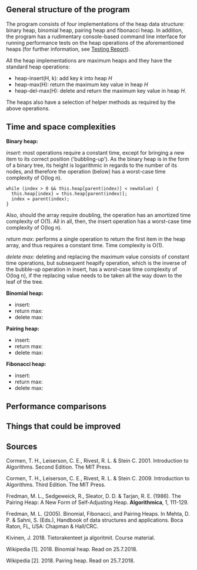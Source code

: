 ## General structure of the program

The program consists of four implementations of the heap data structure: binary heap, binomial heap, pairing heap and fibonacci heap. In addition, the program has a rudimentary console-based command line interface for running performance tests on the heap operations of the aforementioned heaps (for further information, see [Testing Report](https://github.com/maarila/four-heaps/blob/master/documentation/TestingReport.md)).

All the heap implementations are maximum heaps and they have the standard heap operations:

* heap-insert(H, k): add key _k_ into heap _H_
* heap-max(H): return the maximum key value in heap _H_
* heap-del-max(H): delete and return the maximum key value in heap _H_.

The heaps also have a selection of helper methods as required by the above operations.

## Time and space complexities

__Binary heap:__ 

_insert_: most operations require a constant time, except for bringing a new item to its correct position ('bubbling-up'). As the binary heap is in the form of a binary tree, its height is logarithmic in regards to the number of its nodes, and therefore the operation (below) has a worst-case time complexity of O(log n).

```
while (index > 0 && this.heap[parent(index)] < newValue) {
  this.heap[index] = this.heap[parent(index)];
  index = parent(index);
}
```

Also, should the array require doubling, the operation has an amortized time complexity of O(1). All in all, then, the insert operation has a worst-case time complexity of O(log n).

_return max_: performs a single operation to return the first item in the heap array, and thus requires a constant time. Time complexity is O(1).

_delete max_: deleting and replacing the maximum value consists of constant time operations, but subsequent heapify operation, which is the inverse of the bubble-up operation in insert, has a worst-case time complexity of O(log n), if the replacing value needs to be taken all the way down to the leaf of the tree.

__Binomial heap:__

* insert:
* return max:
* delete max:

__Pairing heap:__

* insert:
* return max:
* delete max:

__Fibonacci heap:__

* insert:
* return max:
* delete max:

## Performance comparisons



## Things that could be improved



## Sources

Cormen, T. H., Leiserson, C. E., Rivest, R. L. & Stein C. 2001. Introduction to Algorithms. Second Edition. The MIT Press.

Cormen, T. H., Leiserson, C. E., Rivest, R. L. & Stein C. 2009. Introduction to Algorithms. Third Edition. The MIT Press.

Fredman, M. L., Sedgeweick, R., Sleator, D. D. & Tarjan, R. E. (1986). The Pairing Heap: A New Form of Self-Adjusting Heap. __Algorithmica__, 1, 111-129.

Fredman, M. L. (2005). Binomial, Fibonacci, and Pairing Heaps. In Mehta, D. P. & Sahni, S. (Eds.), Handbook of data structures and applications. Boca Raton, FL, USA: Chapman & Hall/CRC.

Kivinen, J. 2018. Tietorakenteet ja algoritmit. Course material.

Wikipedia [1]. 2018. Binomial heap. Read on 25.7.2018.

Wikipedia [2]. 2018. Pairing heap. Read on 25.7.2018.

